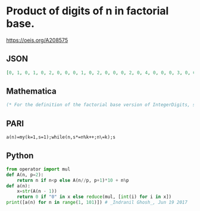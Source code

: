# Product of digits of n in factorial base\.
https://oeis.org/A208575
## JSON
```JSON
[0, 1, 0, 1, 0, 2, 0, 0, 0, 1, 0, 2, 0, 0, 0, 2, 0, 4, 0, 0, 0, 3, 0, 6, 0, 0, 0, 0, 0, 0, 0, 0, 0, 1, 0, 2, 0, 0, 0, 2, 0, 4, 0, 0, 0, 3, 0, 6, 0, 0, 0, 0, 0, 0, 0, 0, 0, 2, 0, 4, 0, 0, 0, 4, 0, 8, 0, 0, 0, 6, 0, 12, 0, 0, 0, 0, 0, 0, 0, 0, 0, 3, 0, 6, 0, 0, 0, 6, 0, 12, 0, 0, 0, 9, 0, 18]
```
## Mathematica
```Mathematica
(* For the definition of the factorial base version of IntegerDigits, see A007623 *) Table[Times@@factBaseIntDs[n], {n, 0, 99}] (* _Alonso del Arte_, Feb 28 2012 *)
```
## PARI
```PARI
a(n)=my(k=1,s=1);while(n,s*=n%k++;n\=k);s
```
## Python
```Python
from operator import mul
def A(n, p=2):
    return n if n<p else A(n//p, p+1)*10 + n%p
def a(n):
    x=str(A(n - 1))
    return 0 if "0" in x else reduce(mul, [int(i) for i in x])
print([a(n) for n in range(1, 101)]) # _Indranil Ghosh_, Jun 19 2017
```
